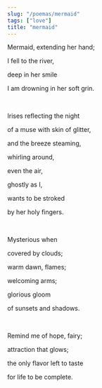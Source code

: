 ```yaml
---
slug: "/poemas/mermaid"
tags: ["love"]
title: "mermaid"
---
```

Mermaid, extending her hand;

I fell to the river,

deep in her smile

I am drowning in her soft grin.

&nbsp;

Irises reflecting the night

of a muse with skin of glitter,

and the breeze steaming,

whirling around,

even the air,

ghostly as I,

wants to be stroked

by her holy fingers.

&nbsp;

Mysterious when 

covered by clouds;

warm dawn, flames;

welcoming arms;

glorious gloom

of sunsets and shadows.

&nbsp;

Remind me of hope, fairy;

attraction that glows;

the only flavor left to taste

for life to be complete.